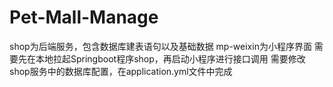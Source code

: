 # Pet-Mall-Manage
shop为后端服务，包含数据库建表语句以及基础数据
mp-weixin为小程序界面
需要先在本地拉起Springboot程序shop，再启动小程序进行接口调用
需要修改shop服务中的数据库配置，在application.yml文件中完成
